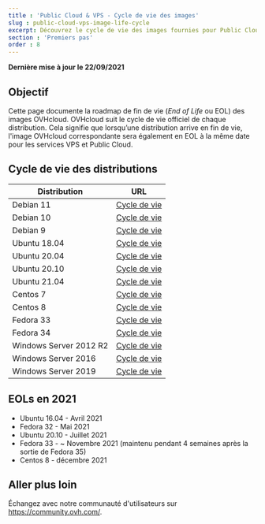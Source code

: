 ```yaml
---
title : 'Public Cloud & VPS - Cycle de vie des images'
slug : public-cloud-vps-image-life-cycle
excerpt: Découvrez le cycle de vie des images fournies pour Public Cloud & VPS
section : 'Premiers pas'
order : 8
---
```


**Dernière mise à jour le 22/09/2021**

## Objectif

Cette page documente la roadmap de fin de vie (*End of Life* ou EOL) des images OVHcloud. OVHcloud suit le cycle de vie officiel de chaque distribution. Cela signifie que lorsqu’une distribution arrive en fin de vie, l'image OVHcloud correspondante sera également en EOL à la même date pour les services VPS et Public Cloud.

## Cycle de vie des distributions

| Distribution                  | URL                                                                                       |
| ----------------------------- | ----------------------------------------------------------------------------------------- |
| Debian 11                     | [Cycle de vie](https://wiki.debian.org/DebianReleases)                                      |
| Debian 10                     | [Cycle de vie](https://wiki.debian.org/DebianReleases)                                      |
| Debian 9                      | [Cycle de vie](https://wiki.debian.org/DebianReleases)                                      |
| Ubuntu 18.04                  | [Cycle de vie](https://wiki.ubuntu.com/Releases)                                            |
| Ubuntu 20.04                  | [Cycle de vie](https://wiki.ubuntu.com/Releases)                                            |
| Ubuntu 20.10                  | [Cycle de vie](https://wiki.ubuntu.com/Releases)                                            |
| Ubuntu 21.04                  | [Cycle de vie](https://wiki.ubuntu.com/Releases)                                            |
| Centos 7                      | [Cycle de vie](https://wiki.centos.org/About/Product)                                       |
| Centos 8                      | [Cycle de vie](https://wiki.centos.org/About/Product)                                       |
| Fedora 33                     | [Cycle de vie](https://fedoraproject.org/wiki/Fedora_Release_Life_Cycle)                    |
| Fedora 34                     | [Cycle de vie](https://fedoraproject.org/wiki/Fedora_Release_Life_Cycle)                    |
| Windows Server 2012 R2        | [Cycle de vie](https://docs.microsoft.com/en-us/lifecycle/products/windows-server-2012-r2)  |
| Windows Server 2016           | [Cycle de vie](https://docs.microsoft.com/en-us/lifecycle/products/windows-server-2016)     |
| Windows Server 2019           | [Cycle de vie](https://docs.microsoft.com/en-us/lifecycle/products/windows-server-2019)     |

## EOLs en 2021

- Ubuntu 16.04 - Avril 2021
- Fedora 32 - Mai 2021
- Ubuntu 20.10 - Juillet 2021
- Fedora 33 - ~ Novembre 2021 (maintenu pendant 4 semaines après la sortie de Fedora 35)
- Centos 8 - décembre 2021

## Aller plus loin

Échangez avec notre communauté d'utilisateurs sur <https://community.ovh.com/>.
